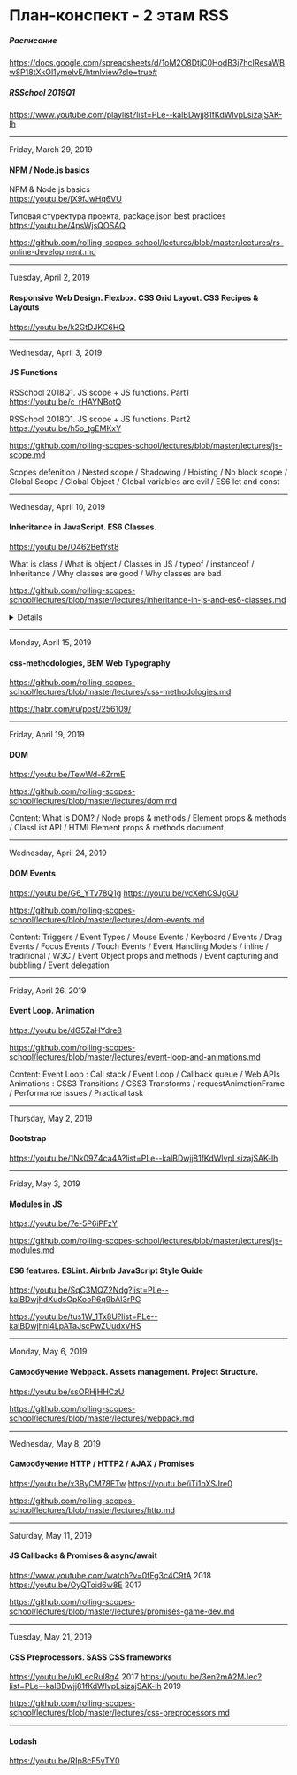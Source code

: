 # План-конспект - 2 этам RSS

##### Расписание
https://docs.google.com/spreadsheets/d/1oM2O8DtjC0HodB3j7hcIResaWBw8P18tXkOl1ymelvE/htmlview?sle=true#

##### RSSchool 2019Q1
https://www.youtube.com/playlist?list=PLe--kalBDwjj81fKdWlvpLsizajSAK-lh

--- 
Friday, March 29, 2019 
#### NPM / Node.js basics

NPM & Node.js basics  
https://youtu.be/jX9fJwHq6VU

Типовая стуректура проекта, package.json best practices  
https://youtu.be/4psWjsQOSAQ

https://github.com/rolling-scopes-school/lectures/blob/master/lectures/rs-online-development.md


--- 
Tuesday, April 2, 2019 
#### Responsive Web Design. Flexbox. CSS Grid Layout. CSS Recipes & Layouts 

https://youtu.be/k2GtDJKC6HQ


---
Wednesday, April 3, 2019 
#### JS Functions		
			
RSSchool 2018Q1. JS scope + JS functions. Part1 
https://youtu.be/c_rHAYNBotQ

RSSchool 2018Q1. JS scope + JS functions. Part2 
https://youtu.be/h5o_tgEMKxY

https://github.com/rolling-scopes-school/lectures/blob/master/lectures/js-scope.md

Scopes defenition / Nested scope / Shadowing / Hoisting / No block scope / Global Scope / Global Object / Global variables are evil / ES6 let and const


---													
Wednesday, April 10, 2019 
#### Inheritance in JavaScript. ES6 Classes.	

https://youtu.be/O462BetYst8

What is class / What is object / Classes in JS / typeof / instanceof / Inheritance / Why classes are good / Why classes are bad

https://github.com/rolling-scopes-school/lectures/blob/master/lectures/inheritance-in-js-and-es6-classes.md

<details>

##### WHAT IS CLASS?
  Class is a schema
  ![](../assets/img/blueprint.jpg)

##### CLASSES IN JS (BAD) FUNCTIONS
```JS
function LegoMan(name) {
    this.name = name;
    this.say = function(message) {
        console.log(this.name + ': "' + message + '"');
    }
}						

let alex = new LegoMan('Alex');
alex.say('Hello, Kattie!'); // Alex: "Hello, Kattie!"

let kattie = new LegoMan('Kattie');
kattie.say('No'); // Kattie: "No"
```

##### CLASSES IN JS (GOOD) FUNCTIONS
```JS
// создали конструктор
function LegoMan(name) {
    this.name = name; // объявили свойства
}
// методы создаем отдельно в - prototype
LegoMan.prototype.say = function(message) {
    console.log(this.name + ': "' + message + '"');
}	

let alex = new LegoMan('Alex');
alex.say('Hello, Kattie!'); // Alex: "Hello, Kattie!"
let kattie = new LegoMan('Kattie');
kattie.say('No'); // Kattie: "No"
```
##### What is prototype?
technically - a regular JS object / технически это - объект
property of every function / есть у каждой фенкции
created by JS environment / создается средой JS

![](../assets/img/protolinks-2.png)

</details>

---
Monday, April 15, 2019 
#### css-methodologies, BEM	Web Typography	

https://github.com/rolling-scopes-school/lectures/blob/master/lectures/css-methodologies.md

https://habr.com/ru/post/256109/


---
Friday, April 19, 2019 
#### DOM																
https://youtu.be/TewWd-6ZrmE 

https://github.com/rolling-scopes-school/lectures/blob/master/lectures/dom.md

Content: What is DOM? / Node props & methods / Element props & methods / ClassList API / HTMLElement props & methods
document 


---
Wednesday, April 24, 2019 
#### DOM Events

https://youtu.be/G6_YTv78Q1g
https://youtu.be/vcXehC9JgGU

https://github.com/rolling-scopes-school/lectures/blob/master/lectures/dom-events.md

Content: Triggers / Event Types / Mouse Events / Keyboard / Events / Drag Events / Focus Events / Touch Events / Event Handling Models / inline / traditional / W3C / Event Object props and methods / Event capturing and bubbling / Event delegation


---
Friday, April 26, 2019	
#### Event Loop. Animation										
https://youtu.be/dG5ZaHYdre8

https://github.com/rolling-scopes-school/lectures/blob/master/lectures/event-loop-and-animations.md

Content: 
Event Loop : Call stack / Event Loop / Callback queue / Web APIs 
Animations : CSS3 Transitions / CSS3 Transforms / requestAnimationFrame / Performance issues / Practical task


---
Thursday, May 2, 2019
#### Bootstrap												
https://youtu.be/1Nk09Z4ca4A?list=PLe--kalBDwjj81fKdWlvpLsizajSAK-lh


---
Friday, May 3, 2019	
#### Modules in JS

https://youtu.be/7e-5P6iPFzY

https://github.com/rolling-scopes-school/lectures/blob/master/lectures/js-modules.md

#### ES6 features. ESLint. Airbnb JavaScript Style Guide

https://youtu.be/SqC3MQZ2Ndg?list=PLe--kalBDwjhdXudsOpKooP6q9bAl3rPG

https://youtu.be/tus1W_1Tx8U?list=PLe--kalBDwjhni4LpATaJscPwZUudxVHS


---
Monday, May 6, 2019		
#### Самообучение Webpack. Assets management. Project Structure.											
https://youtu.be/ssORHjHHCzU

https://github.com/rolling-scopes-school/lectures/blob/master/lectures/webpack.md


---
Wednesday, May 8, 2019		
#### Самообучение HTTP / HTTP2 / AJAX / Promises								
https://youtu.be/x3ByCM78ETw
https://youtu.be/iTi1bXSJre0 

https://github.com/rolling-scopes-school/lectures/blob/master/lectures/http.md


--- 
Saturday, May 11, 2019	
#### JS Callbacks & Promises & async/await
https://www.youtube.com/watch?v=0fFg3c4C9tA 2018
https://youtu.be/OyQToid6w8E 2017

https://github.com/rolling-scopes-school/lectures/blob/master/lectures/promises-game-dev.md


---
Tuesday, May 21, 2019	
#### CSS Preprocessors. SASS CSS frameworks

https://youtu.be/uKLecRul8g4 2017
https://youtu.be/3en2mA2MJec?list=PLe--kalBDwjj81fKdWlvpLsizajSAK-lh 2019 

https://github.com/rolling-scopes-school/lectures/blob/master/lectures/css-preprocessors.md


---
#### Lodash
https://youtu.be/RIp8cF5yTY0														
